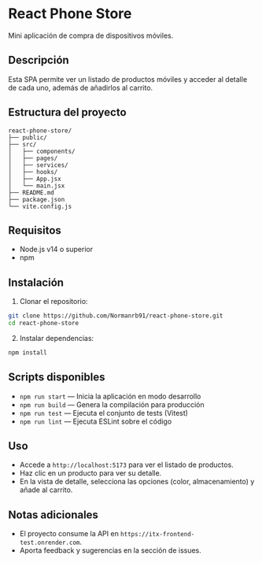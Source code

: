 # React Phone Store

Mini aplicación de compra de dispositivos móviles.

## Descripción

Esta SPA permite ver un listado de productos móviles y acceder al detalle de cada uno, además de añadirlos al carrito.

## Estructura del proyecto

```plaintext
react-phone-store/
├── public/
├── src/
│   ├── components/
│   ├── pages/
│   ├── services/
│   ├── hooks/
│   ├── App.jsx
│   └── main.jsx
├── README.md
├── package.json
└── vite.config.js
```

## Requisitos

- Node.js v14 o superior
- npm

## Instalación

1. Clonar el repositorio:

```bash
git clone https://github.com/Normanrb91/react-phone-store.git
cd react-phone-store
```

2. Instalar dependencias:

```bash
npm install
```

## Scripts disponibles

- `npm run start` — Inicia la aplicación en modo desarrollo
- `npm run build` — Genera la compilación para producción
- `npm run test` — Ejecuta el conjunto de tests (Vitest)
- `npm run lint` — Ejecuta ESLint sobre el código

## Uso

- Accede a `http://localhost:5173` para ver el listado de productos.
- Haz clic en un producto para ver su detalle.
- En la vista de detalle, selecciona las opciones (color, almacenamiento) y añade al carrito.

## Notas adicionales

- El proyecto consume la API en `https://itx-frontend-test.onrender.com`.
- Aporta feedback y sugerencias en la sección de issues.
